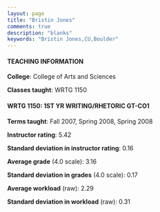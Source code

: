 ```yaml
---
layout: page
title: "Bristin Jones" 
comments: true
description: "blanks"
keywords: "Bristin Jones,CU,Boulder"
---
```

<head>
<script src="https://ajax.googleapis.com/ajax/libs/jquery/2.1.3/jquery.min.js"></script>
<script src="https://dl.dropboxusercontent.com/s/pc42nxpaw1ea4o9/highcharts.js?dl=0"></script>
<!-- <script src="../assets/js/highcharts.js"></script> -->
<style type="text/css">@font-face {
	font-family: "Bebas Neue";
	src: url(https://www.filehosting.org/file/details/544349/BebasNeue Regular.otf) format("opentype");
	}
	h1.Bebas { 
		font-family: "Bebas Neue", Verdana, Tahoma;
	}
</style>
</head>
	   
#### TEACHING INFORMATION

**College**: College of Arts and Sciences

**Classes taught**: WRTG 1150

#### WRTG 1150: 1ST YR WRITING/RHETORIC GT-CO1

**Terms taught**: Fall 2007, Spring 2008, Spring 2008

**Instructor rating**: 5.42

**Standard deviation in instructor rating**: 0.16

**Average grade** (4.0 scale): 3.16

**Standard deviation in grades** (4.0 scale): 0.17

**Average workload** (raw): 2.29

**Standard deviation in workload** (raw): 0.31

